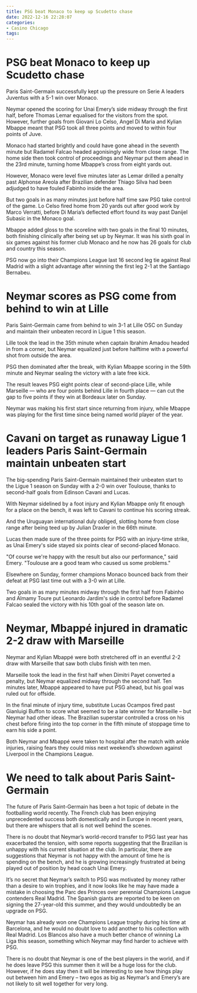 ```yaml
---
title: PSG beat Monaco to keep up Scudetto chase 
date: 2022-12-16 22:28:07
categories:
- Casino Chicago
tags:
---
```



#  PSG beat Monaco to keep up Scudetto chase 

Paris Saint-Germain successfully kept up the pressure on Serie A leaders Juventus with a 5-1 win over Monaco. 

Neymar opened the scoring for Unai Emery’s side midway through the first half, before Thomas Lemar equalised for the visitors from the spot. However, further goals from Giovani Lo Celso, Angel Di Maria and Kylian Mbappe meant that PSG took all three points and moved to within four points of Juve. 

Monaco had started brightly and could have gone ahead in the seventh minute but Radamel Falcao headed agonisingly wide from close range. The home side then took control of proceedings and Neymar put them ahead in the 23rd minute, turning home Mbappe’s cross from eight yards out. 

However, Monaco were level five minutes later as Lemar drilled a penalty past Alphonse Areola after Brazilian defender Thiago Silva had been adjudged to have fouled Fabinho inside the area. 

But two goals in as many minutes just before half time saw PSG take control of the game. Lo Celso fired home from 20 yards out after good work by Marco Verratti, before Di Maria’s deflected effort found its way past Danijel Subasic in the Monaco goal. 

Mbappe added gloss to the scoreline with two goals in the final 10 minutes, both finishing clinically after being set up by Neymar. It was his sixth goal in six games against his former club Monaco and he now has 26 goals for club and country this season. 

PSG now go into their Champions League last 16 second leg tie against Real Madrid with a slight advantage after winning the first leg 2-1 at the Santiago Bernabeu.

#  Neymar scores as PSG come from behind to win at Lille 

Paris Saint-Germain came from behind to win 3-1 at Lille OSC on Sunday and maintain their unbeaten record in Ligue 1 this season.

Lille took the lead in the 35th minute when captain Ibrahim Amadou headed in from a corner, but Neymar equalized just before halftime with a powerful shot from outside the area.

PSG then dominated after the break, with Kylian Mbappe scoring in the 59th minute and Neymar sealing the victory with a late free kick.

The result leaves PSG eight points clear of second-place Lille, while Marseille — who are four points behind Lille in fourth place — can cut the gap to five points if they win at Bordeaux later on Sunday.

Neymar was making his first start since returning from injury, while Mbappe was playing for the first time since being named world player of the year.

#  Cavani on target as runaway Ligue 1 leaders Paris Saint-Germain maintain unbeaten start 

The big-spending Paris Saint-Germain maintained their unbeaten start to the Ligue 1 season on Sunday with a 2-0 win over Toulouse, thanks to second-half goals from Edinson Cavani and Lucas.

With Neymar sidelined by a foot injury and Kylian Mbappe only fit enough for a place on the bench, it was left to Cavani to continue his scoring streak.

And the Uruguayan international duly obliged, slotting home from close range after being teed up by Julian Draxler in the 66th minute.

Lucas then made sure of the three points for PSG with an injury-time strike, as Unai Emery's side stayed six points clear of second-placed Monaco.

"Of course we're happy with the result but also our performance," said Emery. "Toulouse are a good team who caused us some problems."

Elsewhere on Sunday, former champions Monaco bounced back from their defeat at PSG last time out with a 3-0 win at Lille.

Two goals in as many minutes midway through the first half from Fabinho and Almamy Toure put Leonardo Jardim's side in control before Radamel Falcao sealed the victory with his 10th goal of the season late on.

#  Neymar, Mbappé injured in dramatic 2-2 draw with Marseille 

 Neymar and Kylian Mbappé were both stretchered off in an eventful 2-2 draw with Marseille that saw both clubs finish with ten men.

Marseille took the lead in the first half when Dimitri Payet converted a penalty, but Neymar equalized midway through the second half. Ten minutes later, Mbappé appeared to have put PSG ahead, but his goal was ruled out for offside.

In the final minute of injury time, substitute Lucas Ocampos fired past Gianluigi Buffon to score what seemed to be a late winner for Marseille – but Neymar had other ideas. The Brazilian superstar controlled a cross on his chest before firing into the top corner in the fifth minute of stoppage time to earn his side a point.

Both Neymar and Mbappé were taken to hospital after the match with ankle injuries, raising fears they could miss next weekend’s showdown against Liverpool in the Champions League.

#  We need to talk about Paris Saint-Germain

The future of Paris Saint-Germain has been a hot topic of debate in the footballing world recently. The French club has been enjoying unprecedented success both domestically and in Europe in recent years, but there are whispers that all is not well behind the scenes.

There is no doubt that Neymar’s world-record transfer to PSG last year has exacerbated the tension, with some reports suggesting that the Brazilian is unhappy with his current situation at the club. In particular, there are suggestions that Neymar is not happy with the amount of time he is spending on the bench, and he is growing increasingly frustrated at being played out of position by head coach Unai Emery.

It’s no secret that Neymar’s switch to PSG was motivated by money rather than a desire to win trophies, and it now looks like he may have made a mistake in choosing the Parc des Princes over perennial Champions League contenders Real Madrid. The Spanish giants are reported to be keen on signing the 27-year-old this summer, and they would undoubtedly be an upgrade on PSG.

Neymar has already won one Champions League trophy during his time at Barcelona, and he would no doubt love to add another to his collection with Real Madrid. Los Blancos also have a much better chance of winning La Liga this season, something which Neymar may find harder to achieve with PSG.

There is no doubt that Neymar is one of the best players in the world, and if he does leave PSG this summer then it will be a huge loss for the club. However, if he does stay then it will be interesting to see how things play out between him and Emery – two egos as big as Neymar’s and Emery’s are not likely to sit well together for very long.